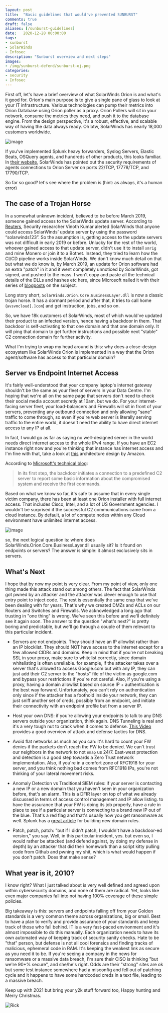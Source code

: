 ```yaml
---
layout: post
title:  "Basic guidelines that would've prevented SUNBURST"
comments: true
draft: false
aliases: [/sunburst-guidelines]
date:   2020-12-28 00:00:00
tags:
- sunburst
- SolarWinds
- Infosec
description: "Sunburst overview and next steps"
images:
- /img/sunburst-defend/sunburst-oj.png
categories:
- security
- Infosec
--- 
```


First off, let's have a brief overview of what SolarWinds Orion is and what's it good for. Orion's main purpose is to give a single pane of glass to look at your IT infrastructure. Various technologies can pump their metrics into Orion Database using Orion poller as a proxy. Orion Pollers will sit in your network, consume the metrics they need, and push it to the database engine. From the design perspective, it's a robust, effective, and scalable way of having the data always ready. Oh btw, SolarWinds has nearly 18,000 customers worldwide.

<!--more-->

![image](/img/sunburst-defend/orion-overview.png)

If you've implemented Splunk heavy forwarders, Syslog Servers, Elastic Beats, OSQuery agents, and hundreds of other products, this looks familiar. In [their website](https://documentation.solarwinds.com/en/Success_Center/orionplatform/Content/Core-Agent-Requirements-sw476.htm), SolarWinds has pointed out the security requirements of agents connections to Orion Server on ports 22/TCP, 17778/TCP, and 17790/TCP.

So far so good? let's see where the problem is (hint: as always, it's a human error)

## The case of a Trojan Horse

In a somewhat unknown incident, believed to be before March 2019, someone gained access to the SolarWinds update server. According to [Reuters](https://www.reuters.com/article/global-cyber-solarwinds/hackers-used-solarwinds-dominance-against-it-in-sprawling-spy-campaign-idINKBN28Q07P), Security researcher Vinoth Kumar alerted SolarWinds that anyone could access SolarWinds’ update server by using the password “solarwinds123”. So the assumption is, getting access to the update servers was not difficult in early 2019 or before. Unlucky for the rest of the world, whoever gained access to that update server, didn't use it to install `xmrig` and mine Monero or join it to a Botnet. Instead, they tried to learn how the CI/CD pipeline works inside SolarWinds. We don't know much detail on that but what we do know is, by March 2019, an update for Orion software had an extra "patch" in it and it went completely unnoticed by SolarWinds, got signed, and pushed to the mass. I won't copy and paste all the technical details of the DLLs and hashes etc here, since Microsoft nailed it with their series of [blogposts](https://msrc-blog.microsoft.com/2020/12/13/customer-guidance-on-recent-nation-state-cyber-attacks/) on the subject.

Long story short, `SolarWinds.Orion.Core.BusinessLayer.dll` is now a classic trojan horse. It has a dormant period and after that, it tries to call home (`avsvmcloud[.]com`) and get instruction, jobs, and so on.

So, we have 18k customers of SolarWinds, most of which would've updated their product to an infected version, hence having a backdoor in them. That backdoor is self-activating to that one domain and that one domain only. It will ping that domain to get further instructions and possible next "stable" C2 connection domain for further activity.

What I'm trying to wrap my head around is this: why does a close-design ecosystem like SolarWinds Orion is implemented in a way that the Orion agent/software has access to that particular domain?

## Server vs Endpoint Internet Access

It's fairly well-understood that your company laptop's internet gateway shouldn't be the same as your fleet of servers in your Data Centre. I'm hoping that we're all on the same page that servers don't need to check their social media account secretly at 10am, but we do. For your internet-facing server fleet, your load-balancers and Firewalls will sit in front of your servers, preventing any outbound connection and only allowing "sane" traffic to come through, so even if you're web server is literally serving traffic to the entire world, it doesn't need the ability to have direct internet access to any IP at all.

In fact, I would go as far as saying no well-designed server in the world needs direct internet access to the whole IPv4 range. If you have an EC2 instance right now and you're thinking that instance has internet access and I'm fine with that, take a look at [this](https://docs.aws.amazon.com/quickstart/latest/vpc/architecture.html) architecture design by Amazon.

According to [Microsoft's technical blog](https://www.microsoft.com/security/blog/2020/12/18/analyzing-solorigate-the-compromised-dll-file-that-started-a-sophisticated-cyberattack-and-how-microsoft-defender-helps-protect/):
> In its first step, the backdoor initiates a connection to a predefined C2 server to report some basic information about the compromised system and receive the first commands.

Based on what we know so far, it's safe to assume that in every single victim company, there has been at least one Orion installer with full internet access. That includes Cisco, Intel, and a lot of US Government agencies. I wouldn't be surprised if the successful C2 communications came from a cloud instance. By default, a lot of compute nodes within any Cloud environment have unlimited internet access.

![image](/img/sunburst-defend/sunburst-victims.png)

so, the next logical question is: where does SolarWinds.Orion.Core.BusinessLayer.dll usually sit? Is it found on endpoints or servers? The answer is simple: it almost exclusively sits in servers.

## What's Next

I hope that by now my point is very clear. From my point of view, only one thing made this attack stand out among others. The fact that SolarWinds got pwned by an attacker and the attacker was clever enough to use that entry point to inject code. The rest is essentially the same crap that we've been dealing with for years. That's why we created DMZs and ACLs on our Routers and Switches and Firewalls. We acknowledged a long ago that trusting in "one thing" is wrong. We've seen this before and we'll definitely see it again soon. The answer to the question "what's next?" is pretty boring and predictable, but we'll go through a couple of them relevant to this particular incident.

- Servers are not endpoints. They should have an IP allowlist rather than an IP blocklist. They should NOT have access to the internet except for a few allowed CIDRs and domains. Keep in mind that if you're not breaking SSL in your proxy, make sure to whitelist correctly, since domain whitelisting is often unreliable. for example, if the attacker takes over a server that's allowed to access Google.com but with any IP, they can just add their C2 server to the "hosts" file of the victim as google.com and bypass your restrictions if you're not careful. Also, if you're using a proxy, having a domain allowlist based on source IP + authentication is the best way forward. Unfortunately, you can't rely on authentication only since if the attacker has a foothold inside your network, they can just sniff another set of creds, possibly from an endpoint, and initiate their connectivity with an endpoint profile but from a server IP.

- Host your own DNS: if you're allowing your endpoints to talk to any DNS servers outside your organization, think again. DNS Tunneling is real and it's a very tough nut to crack when it comes to defense. [This Video](https://www.youtube.com/watch?v=CaFo83TlpPM) provides a good overview of attack and defense tactics for DNS.
  
- Avoid flat networks as much as you can: it's hard to count your FW denies if the packets don't reach the FW to be denied. We can't trust our neighbors in the network to not `nmap` us 24/7. East-west protection and detection is a good step towards a Zero Trust network implementation. Also, if you're in a comfort zone of RFC1918 for your server, and you think nothing bad comes from RFC1918 IPs, you're not thinking of your lateral movement risks.
  
- Anomaly Detection vs Traditional SIEM rules: if your server is contacting a new IP or a new domain that you haven't seen in your organization before, that's an alarm. This is a DFIR layer on top of what we already discussed in terms of access control management and IP allow listing. to have the assurance that your FW is doing its job properly, have a rule in place to see if a particular server is connecting to a brand new IP out of the blue. That's a red flag and that's usually how you get ransomware as well. Splunk has a [great article](https://www.splunk.com/en_us/blog/security/finding-new-evil-detecting-new-domains-with-splunk.html) for building new domain rules.
  
- Patch, patch, patch: "but if I didn't patch, I wouldn't have a backdoor-ed version," you say. Well, in this particular incident, yes. but even so, I would rather be attacked (and defend against, by doing my defense in depth) by an attacker that did their homework than a script kitty pulling code from Github and pwning my shit, which is what would happen if you don't patch. Does that make sense?

## What year is it, 2010?

I know right? What I just talked about is very well defined and agreed upon within cybersecurity domains, and none of them are radical. Yet, looks like even major companies fall into not having 100% coverage of these simple policies.

Big takeaway is this: servers and endpoints falling off from your Golden standards is a very common theme across organizations, big or small. Best to have a plan to verify and provide assurance of your standards and keep track of those who fall behind. IT is a very fast-paced environment and it's almost impossible to do this manually. Each organization needs to have its own automated way of keeping track of security sanity checks. Hate to be "that" person, but defense is not all cool forensics and finding tracks of malicious, ephemeral code in RAM. It's keeping the weakest link as secure as you need it to be. If you're seeing a company in the news for ransomware or a massive data breach, I'm sure their CISO is thinking "but we're 90+% secure", and she/he's right. Odds are their "strong" sites are ok but some test instance somewhere had a misconfig and fell out of patching cycle and it happens to have some hardcoded creds in a text file, leading to a massive breach.

Keep up with 2021 but bring your y2k stuff forward too, Happy hunting and Merry Christmas.

![Rick](/img/sunburst-defend/rickandmorty.gif)
